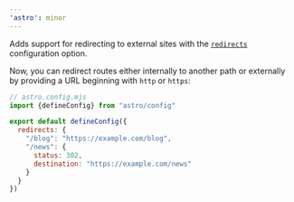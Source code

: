 ```yaml
---
'astro': minor
---
```


Adds support for redirecting to external sites with the [`redirects`](https://docs.astro.build/en/reference/configuration-reference/#redirects) configuration option.

Now, you can redirect routes either internally to another path or externally by providing a URL beginning with `http` or `https`:

```js 
// astro.config.mjs
import {defineConfig} from "astro/config"

export default defineConfig({
  redirects: {
    "/blog": "https://example.com/blog",
    "/news": {
      status: 302,
      destination: "https://example.com/news" 
    }
  }
})
```

